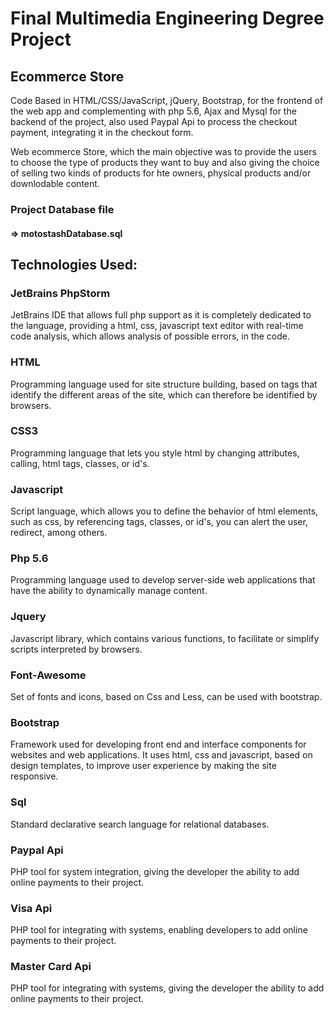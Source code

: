 # Final Multimedia Engineering Degree Project

## Ecommerce Store 

Code Based in HTML/CSS/JavaScript, jQuery, Bootstrap, for the frontend of the web app and complementing with php 5.6, Ajax and Mysql for the backend of the project, also used Paypal Api to process the checkout payment, integrating it in the checkout form.

Web ecommerce Store, which the main objective was to provide the users to choose the type of products they want to buy and also giving the choice of selling two kinds of products for hte owners, physical products and/or downlodable content.

### Project Database file 
#### => motostashDatabase.sql


## Technologies Used:

  ### JetBrains PhpStorm
  JetBrains IDE that allows full php support as it is completely dedicated to the language, providing a html, css, javascript text editor with real-time code analysis, which allows analysis of possible errors, in the code.

### HTML
  Programming language used for site structure building, based on tags that identify the different areas of the site, which can therefore be identified by browsers.

  ### CSS3
  Programming language that lets you style html by changing attributes, calling, html tags, classes, or id's.

  ### Javascript
  Script language, which allows you to define the behavior of html elements, such as css, by referencing tags, classes, or id's, you can alert the user, redirect, among others.

  ### Php 5.6
  Programming language used to develop server-side web applications that have the ability to dynamically manage content.

  ### Jquery
  Javascript library, which contains various functions, to facilitate or simplify scripts interpreted by browsers.


  ### Font-Awesome 
  Set of fonts and icons, based on Css and Less, can be used with bootstrap.

 ###  Bootstrap 
 Framework used for developing front end and interface components for websites and web applications. It uses html, css and javascript, based on design templates, to improve user experience by making the site responsive.


  ### Sql
  Standard declarative search language for relational databases.

  ### Paypal Api
  PHP tool for system integration, giving the developer the ability to add online payments to their project.

  ### Visa Api
  PHP tool for integrating with systems, enabling developers to add online payments to their project.

  ### Master Card Api
  PHP tool for integrating with systems, giving the developer the ability to add online payments to their project.
